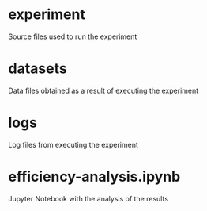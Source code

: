 # experiment

Source files used to run the experiment

# datasets

Data files obtained as a result of executing the experiment

# logs

Log files from executing the experiment

# efficiency-analysis.ipynb

Jupyter Notebook with the analysis of the results
